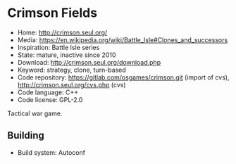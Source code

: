 # Crimson Fields

- Home: http://crimson.seul.org/
- Media: https://en.wikipedia.org/wiki/Battle_Isle#Clones_and_successors
- Inspiration: Battle Isle series
- State: mature, inactive since 2010
- Download: http://crimson.seul.org/download.php
- Keyword: strategy, clone, turn-based
- Code repository: https://gitlab.com/osgames/crimson.git (import of cvs), http://crimson.seul.org/cvs.php (cvs)
- Code language: C++
- Code license: GPL-2.0

Tactical war game.

## Building

- Build system: Autoconf
